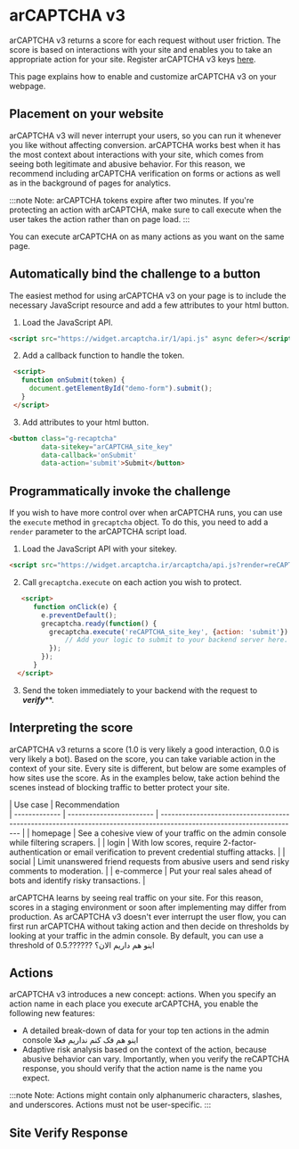 # arCAPTCHA v3

arCAPTCHA v3 returns a score for each request without user friction. The score is based on interactions with your site and enables you to take an appropriate action for your site. Register arCAPTCHA v3 keys [here](https://arcaptcha.ir/).

This page explains how to enable and customize arCAPTCHA v3 on your webpage.

## Placement on your website

arCAPTCHA v3 will never interrupt your users, so you can run it whenever you like without affecting conversion. arCAPTCHA works best when it has the most context about interactions with your site, which comes from seeing both legitimate and abusive behavior. For this reason, we recommend including arCAPTCHA verification on forms or actions as well as in the background of pages for analytics.

:::note
Note: arCAPTCHA tokens expire after two minutes. If you're protecting an action with arCAPTCHA, make sure to call execute when the user takes the action rather than on page load.
:::

You can execute arCAPTCHA on as many actions as you want on the same page.

## Automatically bind the challenge to a button

The easiest method for using arCAPTCHA v3 on your page is to include the necessary JavaScript resource and add a few attributes to your html button.


1. Load the JavaScript API.

```html
<script src="https://widget.arcaptcha.ir/1/api.js" async defer></script>
```

2. Add a callback function to handle the token.

```html
 <script>
   function onSubmit(token) {
     document.getElementById("demo-form").submit();
   }
 </script>
```

3. Add attributes to your html button.

```html
<button class="g-recaptcha" 
        data-sitekey="arCAPTCHA_site_key" 
        data-callback='onSubmit' 
        data-action='submit'>Submit</button>
```

## Programmatically invoke the challenge

If you wish to have more control over when arCAPTCHA runs, you can use the `execute` method in `grecaptcha` object. To do this, you need to add a `render` parameter to the arCAPTCHA script load.

1. Load the JavaScript API with your sitekey.

```html
<script src="https://widget.arcaptcha.ir/arcaptcha/api.js?render=reCAPTCHA_site_key"></script>
```

2. Call `grecaptcha.execute` on each action you wish to protect.

```html
   <script>
      function onClick(e) {
        e.preventDefault();
        grecaptcha.ready(function() {
          grecaptcha.execute('reCAPTCHA_site_key', {action: 'submit'}).then(function(token) {
              // Add your logic to submit to your backend server here.
          });
        });
      }
  </script>
```
3. Send the token immediately to your backend with the request to ***********verify*************.

## Interpreting the score

arCAPTCHA v3 returns a score (1.0 is very likely a good interaction, 0.0 is very likely a bot). Based on the score, you can take variable action in the context of your site. Every site is different, but below are some examples of how sites use the score. As in the examples below, take action behind the scenes instead of blocking traffic to better protect your site.

| Use case    | Recommendation                                                                                            
| ------------- | ------------------------ | --------------------------------------------------------------------------------------------------------------------- |
| homepage | See a cohesive view of your traffic on the admin console while filtering scrapers.      |
| login    | With low scores, require 2-factor-authentication or email verification to prevent credential stuffing attacks. |
| social | Limit unanswered friend requests from abusive users and send risky comments to moderation.   |
| e-commerce    | Put your real sales ahead of bots and identify risky transactions. |


arCAPTCHA learns by seeing real traffic on your site. For this reason, scores in a staging environment or soon after implementing may differ from production. As arCAPTCHA v3 doesn't ever interrupt the user flow, you can first run arCAPTCHA without taking action and then decide on thresholds by looking at your traffic in the admin console. By default, you can use a threshold of 0.5.?????? اینو هم داریم الان؟


## Actions

arCAPTCHA v3 introduces a new concept: actions. When you specify an action name in each place you execute arCAPTCHA, you enable the following new features:

<ul>
<li>A detailed break-down of data for your top ten actions in the admin console اینو هم فک کنم نداریم فعلا
</li>
<li>
Adaptive risk analysis based on the context of the action, because abusive behavior can vary.
Importantly, when you verify the reCAPTCHA response, you should verify that the action name is the name you expect.
</li>
</ul>

:::note
Note: Actions might contain only alphanumeric characters, slashes, and underscores. Actions must not be user-specific.
:::

## Site Verify Response